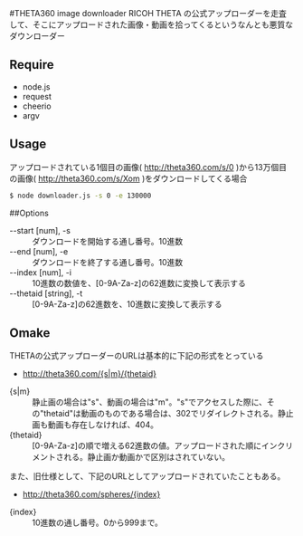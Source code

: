 #THETA360 image downloader
RICOH THETA の公式アップローダーを走査して、そこにアップロードされた画像・動画を拾ってくるというなんとも悪質なダウンローダー

## Require
- node.js
 - request
 - cheerio
 - argv

## Usage
アップロードされている1個目の画像( http://theta360.com/s/0 )から13万個目の画像( http://theta360.com/s/Xom )をダウンロードしてくる場合
```bash
$ node downloader.js -s 0 -e 130000
```

##Options
<dl>
  <dt>--start [num], -s</dt>
  <dd>ダウンロードを開始する通し番号。10進数</dd>
  <dt>--end [num], -e</dt>
  <dd>ダウンロードを終了する通し番号。10進数</dd>
  <dt>--index [num], -i</dt>
  <dd>10進数の数値を、[0-9A-Za-z]の62進数に変換して表示する</dd>
  <dt>--thetaid [string], -t</dt>
  <dd>[0-9A-Za-z]の62進数を、10進数に変換して表示する</dd>
</dl>

## Omake
THETAの公式アップローダーのURLは基本的に下記の形式をとっている
- http://theta360.com/{s|m}/{thetaid}
<dl>
  <dt>{s|m}</dt>
  <dd>静止画の場合は"s"、動画の場合は"m"。"s"でアクセスした際に、その"thetaid"は動画のものである場合は、302でリダイレクトされる。静止画も動画も存在しなければ、404。</dd>
  <dt>{thetaid}</dt>
  <dd>[0-9A-Za-z]の順で増える62進数の値。アップロードされた順にインクリメントされる。静止画か動画かで区別はされていない。</dd>
</dl>

また、旧仕様として、下記のURLとしてアップロードされていたこともある。
- http://theta360.com/spheres/{index}
<dl>
  <dt>{index}</dt>
  <dd>10進数の通し番号。0から999まで。</dd>
</dl>


